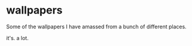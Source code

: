 # wallpapers
Some of the wallpapers I have amassed from a bunch of different places.


it's.
a lot.
